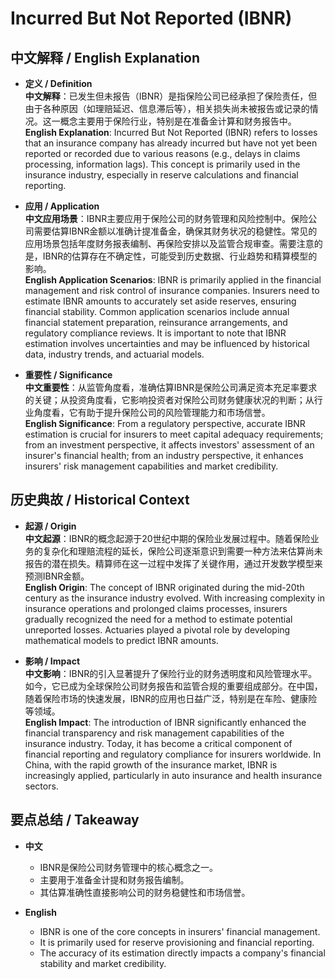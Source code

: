 # Incurred But Not Reported (IBNR)

## 中文解释 / English Explanation

* **定义 / Definition**  
  **中文解释**：已发生但未报告（IBNR）是指保险公司已经承担了保险责任，但由于各种原因（如理赔延迟、信息滞后等），相关损失尚未被报告或记录的情况。这一概念主要用于保险行业，特别是在准备金计算和财务报告中。  
  **English Explanation**: Incurred But Not Reported (IBNR) refers to losses that an insurance company has already incurred but have not yet been reported or recorded due to various reasons (e.g., delays in claims processing, information lags). This concept is primarily used in the insurance industry, especially in reserve calculations and financial reporting.

* **应用 / Application**  
  **中文应用场景**：IBNR主要应用于保险公司的财务管理和风险控制中。保险公司需要估算IBNR金额以准确计提准备金，确保其财务状况的稳健性。常见的应用场景包括年度财务报表编制、再保险安排以及监管合规审查。需要注意的是，IBNR的估算存在不确定性，可能受到历史数据、行业趋势和精算模型的影响。  
  **English Application Scenarios**: IBNR is primarily applied in the financial management and risk control of insurance companies. Insurers need to estimate IBNR amounts to accurately set aside reserves, ensuring financial stability. Common application scenarios include annual financial statement preparation, reinsurance arrangements, and regulatory compliance reviews. It is important to note that IBNR estimation involves uncertainties and may be influenced by historical data, industry trends, and actuarial models.

* **重要性 / Significance**  
  **中文重要性**：从监管角度看，准确估算IBNR是保险公司满足资本充足率要求的关键；从投资角度看，它影响投资者对保险公司财务健康状况的判断；从行业角度看，它有助于提升保险公司的风险管理能力和市场信誉。  
  **English Significance**: From a regulatory perspective, accurate IBNR estimation is crucial for insurers to meet capital adequacy requirements; from an investment perspective, it affects investors' assessment of an insurer's financial health; from an industry perspective, it enhances insurers' risk management capabilities and market credibility.

## 历史典故 / Historical Context

* **起源 / Origin**  
  **中文起源**：IBNR的概念起源于20世纪中期的保险业发展过程中。随着保险业务的复杂化和理赔流程的延长，保险公司逐渐意识到需要一种方法来估算尚未报告的潜在损失。精算师在这一过程中发挥了关键作用，通过开发数学模型来预测IBNR金额。  
  **English Origin**: The concept of IBNR originated during the mid-20th century as the insurance industry evolved. With increasing complexity in insurance operations and prolonged claims processes, insurers gradually recognized the need for a method to estimate potential unreported losses. Actuaries played a pivotal role by developing mathematical models to predict IBNR amounts.

* **影响 / Impact**  
  **中文影响**：IBNR的引入显著提升了保险行业的财务透明度和风险管理水平。如今，它已成为全球保险公司财务报告和监管合规的重要组成部分。在中国，随着保险市场的快速发展，IBNR的应用也日益广泛，特别是在车险、健康险等领域。  
  **English Impact**: The introduction of IBNR significantly enhanced the financial transparency and risk management capabilities of the insurance industry. Today, it has become a critical component of financial reporting and regulatory compliance for insurers worldwide. In China, with the rapid growth of the insurance market, IBNR is increasingly applied, particularly in auto insurance and health insurance sectors.

## 要点总结 / Takeaway

* **中文**  
  - IBNR是保险公司财务管理中的核心概念之一。  
  - 主要用于准备金计提和财务报告编制。  
  - 其估算准确性直接影响公司的财务稳健性和市场信誉。

* **English**  
  - IBNR is one of the core concepts in insurers' financial management.  
  - It is primarily used for reserve provisioning and financial reporting.  
  - The accuracy of its estimation directly impacts a company's financial stability and market credibility.
